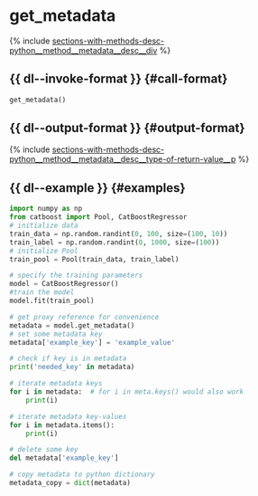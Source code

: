 # get_metadata

{% include [sections-with-methods-desc-python__method__metadata__desc__div](../_includes/work_src/reusage/python__method__metadata__desc__div.md) %}


## {{ dl--invoke-format }} {#call-format}

```python
get_metadata()
```

## {{ dl--output-format }} {#output-format}

{% include [sections-with-methods-desc-python__method__metadata__desc__type-of-return-value__p](../_includes/work_src/reusage/python__method__metadata__desc__type-of-return-value__p.md) %}


## {{ dl--example }} {#examples}

```python
import numpy as np
from catboost import Pool, CatBoostRegressor
# initialize data
train_data = np.random.randint(0, 100, size=(100, 10))
train_label = np.random.randint(0, 1000, size=(100))
# initialize Pool
train_pool = Pool(train_data, train_label)

# specify the training parameters 
model = CatBoostRegressor()
#train the model
model.fit(train_pool)

# get proxy reference for convenience
metadata = model.get_metadata()
# set some metadata key
metadata['example_key'] = 'example_value'

# check if key is in metadata
print('needed_key' in metadata)

# iterate metadata keys
for i in metadata:  # for i in meta.keys() would also work
    print(i)

# iterate metadata key-values
for i in metadata.items():
    print(i)

# delete some key
del metadata['example_key']

# copy metadata to python dictionary
metadata_copy = dict(metadata)
```

